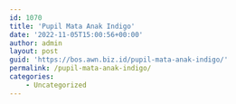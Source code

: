 ```yaml
---
id: 1070
title: 'Pupil Mata Anak Indigo'
date: '2022-11-05T15:00:56+00:00'
author: admin
layout: post
guid: 'https://bos.awn.biz.id/pupil-mata-anak-indigo/'
permalink: /pupil-mata-anak-indigo/
categories:
    - Uncategorized
---
```


